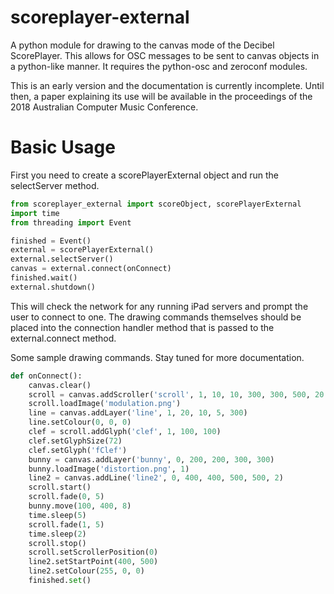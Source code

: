 # scoreplayer-external

A python module for drawing to the canvas mode of the Decibel ScorePlayer. This allows for OSC messages to be sent to canvas objects in a python-like manner. It requires the python-osc and zeroconf modules.

This is an early version and the documentation is currently incomplete. Until then, a paper explaining its use will be available in the proceedings of the 2018 Australian Computer Music Conference.

# Basic Usage
First you need to create a scorePlayerExternal object and run the selectServer method.
```python
from scoreplayer_external import scoreObject, scorePlayerExternal
import time
from threading import Event

finished = Event()
external = scorePlayerExternal()
external.selectServer()
canvas = external.connect(onConnect)
finished.wait()
external.shutdown()
```
This will check the network for any running iPad servers and prompt the user to connect to one. The drawing commands themselves should be placed into the connection handler method that is passed to the external.connect method.

Some sample drawing commands. Stay tuned for more documentation.
```python
def onConnect():
    canvas.clear()
    scroll = canvas.addScroller('scroll', 1, 10, 10, 300, 300, 500, 20.0)
    scroll.loadImage('modulation.png')
    line = canvas.addLayer('line', 1, 20, 10, 5, 300)
    line.setColour(0, 0, 0)
    clef = scroll.addGlyph('clef', 1, 100, 100)
    clef.setGlyphSize(72)
    clef.setGlyph('fClef')
    bunny = canvas.addLayer('bunny', 0, 200, 200, 300, 300)
    bunny.loadImage('distortion.png', 1)
    line2 = canvas.addLine('line2', 0, 400, 400, 500, 500, 2)
    scroll.start()
    scroll.fade(0, 5)
    bunny.move(100, 400, 8)
    time.sleep(5)
    scroll.fade(1, 5)
    time.sleep(2)
    scroll.stop()
    scroll.setScrollerPosition(0)
    line2.setStartPoint(400, 500)
    line2.setColour(255, 0, 0)
    finished.set()
```
